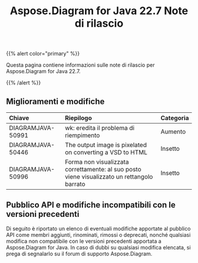 ﻿---
title: Aspose.Diagram for Java 22.7 Note di rilascio
type: docs
weight: 21
url: /it/java/aspose-diagram-for-java-22-7-release-notes/
---
{{% alert color="primary" %}}

Questa pagina contiene informazioni sulle note di rilascio per Aspose.Diagram for Java 22.7.

{{% /alert %}}
## **Miglioramenti e modifiche**  ##

|**Chiave**|**Riepilogo**|**Categoria**|
|:- |:- |:- |
|DIAGRAMJAVA-50991|wk: eredita il problema di riempimento|Aumento|
|DIAGRAMJAVA-50446|The output image is pixelated on converting a VSD to HTML|Insetto|
|DIAGRAMJAVA-50996|Forma non visualizzata correttamente: al suo posto viene visualizzato un rettangolo barrato|Insetto|

## **Pubblico API e modifiche incompatibili con le versioni precedenti**
Di seguito è riportato un elenco di eventuali modifiche apportate al pubblico API come membri aggiunti, rinominati, rimossi o deprecati, nonché qualsiasi modifica non compatibile con le versioni precedenti apportata a Aspose.Diagram for Java. In caso di dubbi su qualsiasi modifica elencata, si prega di segnalarlo su il forum di supporto Aspose.Diagram.